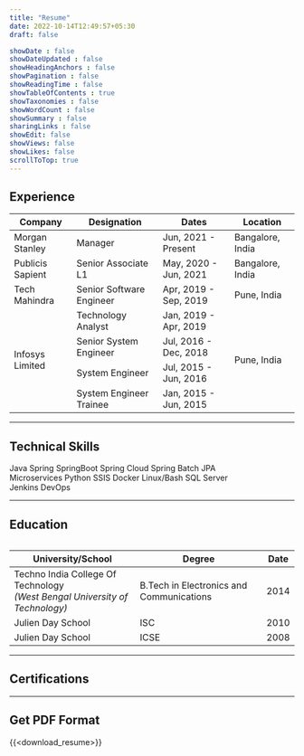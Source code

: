 ```yaml
---
title: "Resume"
date: 2022-10-14T12:49:57+05:30
draft: false

showDate : false
showDateUpdated : false
showHeadingAnchors : false
showPagination : false
showReadingTime : false
showTableOfContents : true
showTaxonomies : false 
showWordCount : false
showSummary : false
sharingLinks : false
showEdit: false
showViews: false
showLikes: false
scrollToTop: true
---
```



## Experience

<table class="resume-table">
    <thead>
        <tr>
            <th>Company</th>
            <th>Designation</th>
            <th>Dates</th>
            <th>Location</th>
        </tr>
    </thead>
    <tbody>
        <tr>
            <td>Morgan Stanley</td>
            <td>Manager</td>
            <td class="resume-dates">Jun, 2021 - Present</td>
            <td>Bangalore, India</td>
        </tr>
        <tr>
            <td>Publicis Sapient</td>
            <td>Senior Associate L1</td>
            <td class="resume-dates">May, 2020 - Jun, 2021</td>
            <td>Bangalore, India</td>
        </tr>
        <tr>
            <td>Tech Mahindra</td>
            <td>Senior Software Engineer</td>
            <td class="resume-dates">Apr, 2019 - Sep, 2019</td>
            <td>Pune, India</td>
        </tr>
        <tr>
            <td rowspan=4>Infosys Limited</td>
            <td>Technology Analyst</td>
            <td class="resume-dates">Jan, 2019 - Apr, 2019</td>
            <td rowspan=4>Pune, India</td>
        </tr>
        <tr>
            <td>Senior System Engineer</td>
            <td class="resume-dates">Jul, 2016 - Dec, 2018</td>
        </tr>
        <tr>
            <td>System Engineer</td>
            <td class="resume-dates">Jul, 2015 - Jun, 2016</td>
        </tr>
        <tr>
            <td>System Engineer Trainee</td>
            <td class="resume-dates">Jan, 2015 - Jun, 2015</td>
        </tr>
    </tbody>
<table>


---

## Technical Skills

<!-- the span css has been copied from the `Tags` styles -->

<div class="technical-skills-container">
    <div class="technical-skills-container-inner">
        <span class="technical-skill-span rounded-md border border-primary-400 px-1 py-[1px] text-sm font-normal text-primary-700 dark:border-primary-600 ">
            Java
        </span>
        <span class="technical-skill-span rounded-md border border-primary-400 px-1 py-[1px] text-sm font-normal text-primary-700 dark:border-primary-600 ">
            Spring
        </span>
        <span class="technical-skill-span rounded-md border border-primary-400 px-1 py-[1px] text-sm font-normal text-primary-700 dark:border-primary-600 ">
            SpringBoot
        </span>
        <span class="technical-skill-span rounded-md border border-primary-400 px-1 py-[1px] text-sm font-normal text-primary-700 dark:border-primary-600 ">
            Spring Cloud
        </span>
        <span class="technical-skill-span rounded-md border border-primary-400 px-1 py-[1px] text-sm font-normal text-primary-700 dark:border-primary-600 ">
            Spring Batch
        </span>
        <span class="technical-skill-span rounded-md border border-primary-400 px-1 py-[1px] text-sm font-normal text-primary-700 dark:border-primary-600 ">
            JPA
        </span>
    </div>
    <div class="technical-skills-container-inner">
        <span class="technical-skill-span rounded-md border border-primary-400 px-1 py-[1px] text-sm font-normal text-primary-700 dark:border-primary-600 ">
            Microservices
        </span>
        <span class="technical-skill-span rounded-md border border-primary-400 px-1 py-[1px] text-sm font-normal text-primary-700 dark:border-primary-600 ">
            Python
        </span>
        <span class="technical-skill-span rounded-md border border-primary-400 px-1 py-[1px] text-sm font-normal text-primary-700 dark:border-primary-600 ">
            SSIS
        </span>
        <span class="technical-skill-span rounded-md border border-primary-400 px-1 py-[1px] text-sm font-normal text-primary-700 dark:border-primary-600 ">
            Docker
        </span>
        <span class="technical-skill-span rounded-md border border-primary-400 px-1 py-[1px] text-sm font-normal text-primary-700 dark:border-primary-600 ">
            Linux/Bash
        </span>
        <span class="technical-skill-span rounded-md border border-primary-400 px-1 py-[1px] text-sm font-normal text-primary-700 dark:border-primary-600 ">
            SQL Server
        </span>
    </div>
    <div class="technical-skills-container-inner">
        <span class="technical-skill-span rounded-md border border-primary-400 px-1 py-[1px] text-sm font-normal text-primary-700 dark:border-primary-600 ">
            Jenkins
        </span>
        <span class="technical-skill-span technical-skill-span rounded-md border border-primary-400 px-1 py-[1px] text-sm font-normal text-primary-700 dark:border-primary-600 ">
            DevOps
        </span>
    </div>
</div>

---

## Education

<table class="resume-table">
    <thead>
        <tr>
            <th>University/School</th>
            <th>Degree</th>
            <th>Date</th>
        </tr>
    </thead>
    <tbody>
        <tr>
            <td>
                Techno India College Of Technology <br> <i>(West Bengal University of Technology)</i>
            </td>
            <td>B.Tech in Electronics and Communications</td>
            <td class="resume-dates">2014</td>
        </tr>
        <tr>
            <td>Julien Day School</td>
            <td>ISC</td>
            <td class="resume-dates">2010</td>
        </tr>
        <tr>
            <td>Julien Day School</td>
            <td>ICSE</td>
            <td class="resume-dates">2008</td>
        </tr>
    </tbody>
<table>

---

## Certifications

<div 
    data-iframe-width="150" 
    data-iframe-height="270" 
    data-share-badge-id="77d9dc85-6e41-43a7-84ba-aedaa2dc4daa" 
    data-share-badge-host="https://www.credly.com">
</div>

<script defer type="text/javascript" async src="//cdn.credly.com/assets/utilities/embed.js"></script>

---

## Get PDF Format

{{<download_resume>}}

